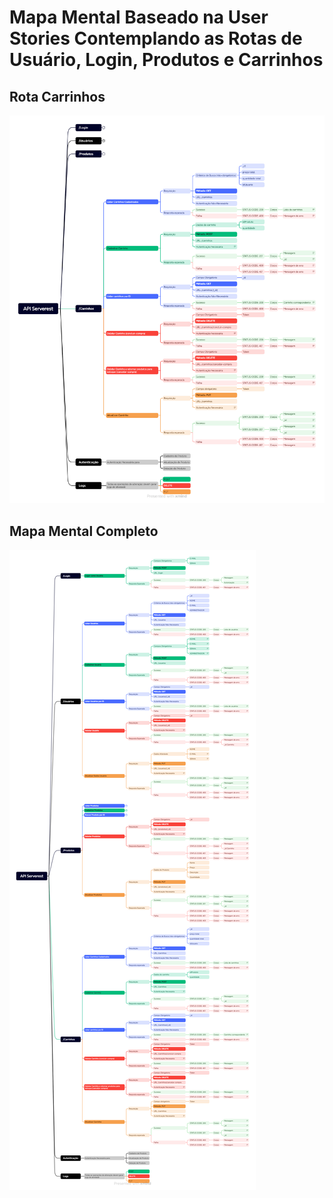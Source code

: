 # Mapa Mental Baseado na User Stories Contemplando as Rotas de Usuário, Login, Produtos e Carrinhos
## Rota Carrinhos
![Rota Carrinhos](https://github.com/ItzOliver/Programa_de_Bolsas_AWS_for_Software_Quality_Test_Automation/blob/pb_sprint4/src/API%20Serverest%20-%20Carrinhos.png?raw=true)

## Mapa Mental Completo
![API ServeRest](https://github.com/ItzOliver/Programa_de_Bolsas_AWS_for_Software_Quality_Test_Automation/blob/pb_sprint4/src/API%20Serverest%20-%20Completa.png?raw=true)